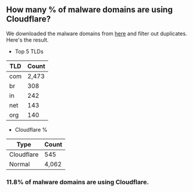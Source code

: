 ## How many % of malware domains are using Cloudflare?


We downloaded the malware domains from [here](https://urlhaus.abuse.ch) and filter out duplicates.
Here's the result.


[//]: # (start replacement)


- Top 5 TLDs

| TLD | Count |
| --- | --- |
| com | 2,473 |
| br | 308 |
| in | 242 |
| net | 143 |
| org | 140 |


- Cloudflare %

| Type | Count |
| --- | --- |
| Cloudflare | 545 |
| Normal | 4,062 |


### 11.8% of malware domains are using Cloudflare.